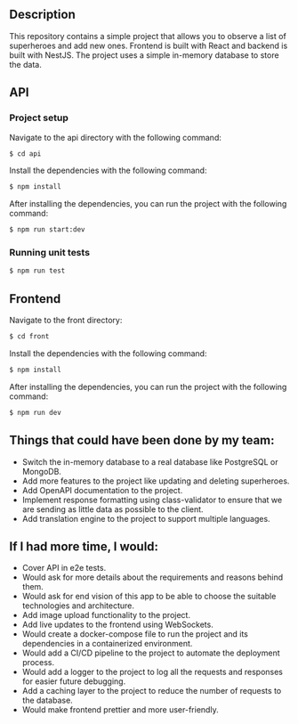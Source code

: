 ## Description

This repository contains a simple project that allows you to observe a list of superheroes and add new ones. Frontend is built with React and backend is built with NestJS. The project uses a simple in-memory database to store the data.

## API

### Project setup

Navigate to the api directory with the following command:
```bash
$ cd api
```

Install the dependencies with the following command:
```bash
$ npm install
```

After installing the dependencies, you can run the project with the following command:

```bash
$ npm run start:dev
```

### Running unit tests
```bash
$ npm run test
```

## Frontend

Navigate to the front directory:
```bash
$ cd front
```
Install the dependencies with the following command:
```bash
$ npm install
```
After installing the dependencies, you can run the project with the following command:

```bash
$ npm run dev
```

## Things that could have been done by my team:
- Switch the in-memory database to a real database like PostgreSQL or MongoDB.
- Add more features to the project like updating and deleting superheroes.
- Add OpenAPI documentation to the project.
- Implement response formatting using class-validator to ensure that we are sending as little data as possible to the client.
- Add translation engine to the project to support multiple languages.

## If I had more time, I would:
- Cover API in e2e tests.
- Would ask for more details about the requirements and reasons behind them.
- Would ask for end vision of this app to be able to choose the suitable technologies and architecture.
- Add image upload functionality to the project.
- Add live updates to the frontend using WebSockets.
- Would create a docker-compose file to run the project and its dependencies in a containerized environment.
- Would add a CI/CD pipeline to the project to automate the deployment process.
- Would add a logger to the project to log all the requests and responses for easier future debugging.
- Add a caching layer to the project to reduce the number of requests to the database.
- Would make frontend prettier and more user-friendly. 
